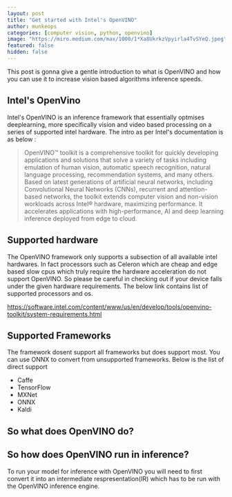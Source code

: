 ```yaml
---
layout: post
title: "Get started with Intel's OpenVINO"
author: munkeops
categories: [computer vision, python, openvino]
image: "https://miro.medium.com/max/1000/1*Xa8UkrkzVpyirla4TvSYeQ.jpeg"
featured: false
hidden: false
---
```




This post is gonna give a gentle introduction to what is OpenVINO and how you can use it to increase vision based algorithms inference speeds. 



## Intel's OpenVino

Intel's OpenVINO is an inference framework that essentially optmises deeplearning, more specifically vision and video based processing on a series of supported intel hardware. The intro as per Intel's documentation is as below :

>OpenVINO™ toolkit is a comprehensive toolkit for quickly developing applications and solutions that solve a variety of tasks including emulation of human vision, automatic speech recognition, natural language processing, recommendation systems, and many others. Based on latest generations of artificial neural networks, including Convolutional Neural Networks (CNNs), recurrent and attention-based networks, the toolkit extends computer vision and non-vision workloads across Intel® hardware, maximizing performance. It accelerates applications with high-performance, AI and deep learning inference deployed from edge to cloud.

## Supported hardware

The OpenVINO framework only supports a subsection of all available intel hardwares. In fact processors such as Celeron which are cheap and edge based slow cpus which truly require the hardware acceleration do not support OpenVINO. So please be careful in checking out if your device falls under the given hardware requirements. The below link contains list of supported processors and os.

https://software.intel.com/content/www/us/en/develop/tools/openvino-toolkit/system-requirements.html

## Supported Frameworks

The framework dosent support all frameworks but does support most. You can use ONNX to convert from unsupported frameworks. Below is the list of direct support

* Caffe
* TensorFlow
* MXNet
* ONNX
* Kaldi

## So what does OpenVINO do?

## So how does OpenVINO run in inference?

To run your model for inference with OpenVINO you will need to first convert it into an intermediate respresentation(IR) which has to be run with the OpenVINO inference engine.
